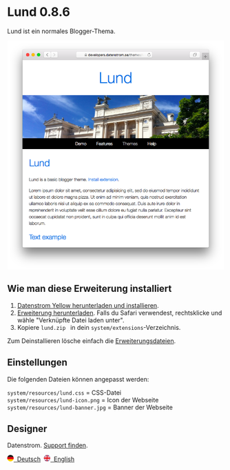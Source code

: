 Lund 0.8.6
==========
Lund ist ein normales Blogger-Thema.

<p align="center"><img src="lund-screenshot.png?raw=true" alt="Bildschirmfoto"></p>

## Wie man diese Erweiterung installiert

1. [Datenstrom Yellow herunterladen und installieren](https://github.com/datenstrom/yellow/).
2. [Erweiterung herunterladen](https://github.com/datenstrom/yellow-extensions/raw/master/zip/lund.zip). Falls du Safari verwendest, rechtsklicke und wähle "Verknüpfte Datei laden unter".
3. Kopiere `lund.zip ` in dein `system/extensions`-Verzeichnis.

Zum Deinstallieren lösche einfach die [Erweiterungsdateien](extension.ini).

## Einstellungen

Die folgenden Dateien können angepasst werden:

`system/resources/lund.css` = CSS-Datei  
`system/resources/lund-icon.png` = Icon der Webseite  
`system/resources/lund-banner.jpg` = Banner der Webseite  

## Designer

Datenstrom. [Support finden](https://datenstrom.se/de/yellow/help/).

<p>
<a href="README-de.md"><img src="https://raw.githubusercontent.com/datenstrom/yellow-extensions/master/features/help/language-de.png" width="15" height="15" alt="Deutsch">&nbsp; Deutsch</a>&nbsp;
<a href="README.md"><img src="https://raw.githubusercontent.com/datenstrom/yellow-extensions/master/features/help/language-en.png" width="15" height="15" alt="English">&nbsp; English</a>&nbsp;
</p>

